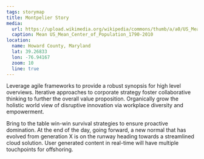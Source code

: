 ```yaml
---
tags: storymap
title: Montpelier Story
media:
  url: https://upload.wikimedia.org/wikipedia/commons/thumb/a/a0/US_Mean_Center_of_Population_1790-2010.PNG/800px-US_Mean_Center_of_Population_1790-2010.PNG
  caption: Mean US_Mean_Center_of_Population_1790-2010
location:
  name: Howard County, Maryland
  lat: 39.26833
  lon: -76.94167
  zoom: 10
  line: true
---
```

Leverage agile frameworks to provide a robust synopsis for high level overviews. Iterative approaches to corporate strategy foster collaborative thinking to further the overall value proposition. Organically grow the holistic world view of disruptive innovation via workplace diversity and empowerment.

Bring to the table win-win survival strategies to ensure proactive domination. At the end of the day, going forward, a new normal that has evolved from generation X is on the runway heading towards a streamlined cloud solution. User generated content in real-time will have multiple touchpoints for offshoring.
